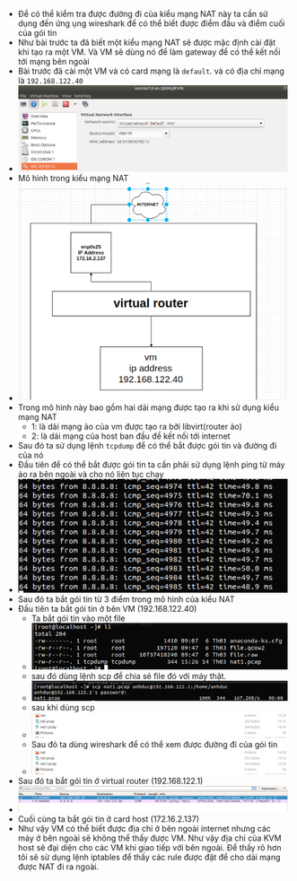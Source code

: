 - Để có thể kiểm tra được đường đi của kiểu mạng NAT này ta cần sử dụng đến ứng ụng wireshark để có thể biết được điểm đầu và điểm cuối của gói tin 
- Như bài trước ta đã biết một kiểu mạng NAT sẽ được mặc định cài đặt khi tạo ra một VM. Và VM sẽ dùng nó để làm gateway để có thể kết nối tới mạng bên ngoài 
- Bài trước đã cài một VM và có card mạng là `default`. và có địa chỉ mạng là `192.168.122.40`
- ![](https://github.com/duckmak14/linux/blob/master/KVM/images/NAT.lab/screenshot_3.png)
- Mô hình trong kiểu mạng NAT
- ![](https://github.com/duckmak14/linux/blob/master/KVM/images/NAT.lab/screenshot_2.png)
- Trong mô hình này bao gồm hai dải mạng được tạo ra khi sử dụng kiểu mạng NAT 
    - 1: là dải mạng ảo của vm được tạo ra bởi libvirt(router ảo)
    - 2: là dải mạng của host ban đầu đề kết nối tới internet
- Sau đó ta sử dụng lệnh `tcpdump` để có thể bắt được gói tin và đường đi của nó 
- Đầu tiên để có thể bắt được gói tin ta cần phải sử dụng lệnh ping từ máy ảo ra bên ngoài và cho nó liên tục chạy 
- ![](https://github.com/duckmak14/linux/blob/master/KVM/images/NAT.lab/screenshot_4.png)
- Sau đó ta bắt gói tin từ 3 điểm trong mô hình của kiểu NAT 
- Đầu tiên ta bắt gói tin ở bên VM (192.168.122.40)
    - Ta bắt gói tin vào một file 
    - ![](https://github.com/duckmak14/linux/blob/master/KVM/images/NAT.lab/screenshot_5.png)
    - sau đó dùng lệnh scp để chia sẻ file đó với máy thật.
    - ![](https://github.com/duckmak14/linux/blob/master/KVM/images/NAT.lab/screenshot_6.png)
    - sau khi dùng scp
    - ![](https://github.com/duckmak14/linux/blob/master/KVM/images/NAT.lab/screenshot_7.png)
    - Sau đó ta dùng wireshark để có thể xem được đường đi của gói tin 
    - ![](https://github.com/duckmak14/linux/blob/master/KVM/images/NAT.lab/screenshot_7.png)
- Sau đó ta bắt gói tin ở virtual router (192.168.122.1)
- ![](https://github.com/duckmak14/linux/blob/master/KVM/images/NAT.lab/screenshot_9.png)
- Cuối cùng ta bắt gói tin ở card host (172.16.2.137)
- Như vậy VM có thể biết được địa chỉ ở bên ngoài internet nhưng các máy ở bên ngoài sẽ không thể thấy được VM. Như vậy địa chỉ của KVM host sẽ đại diện cho các VM khi giao tiếp với bên ngoài. Để thấy rõ hơn tôi sẽ sử dụng lệnh iptables để thấy các rule được đặt để cho dải mạng được NAT đi ra ngoài.
